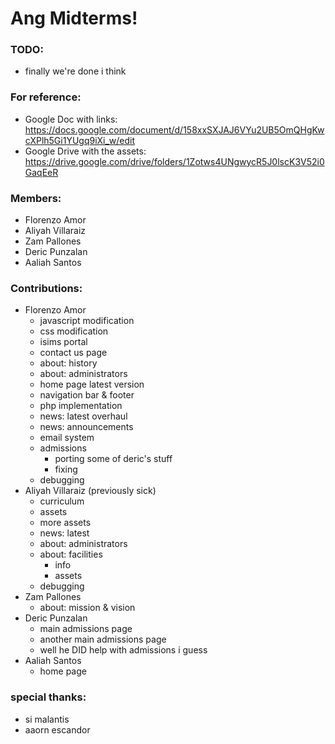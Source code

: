 # Ang Midterms!

### TODO:
- finally we're done i think

### For reference:
- Google Doc with links: https://docs.google.com/document/d/158xxSXJAJ6VYu2UB5OmQHgKwcXPlh5Gi1YUgq9iXi_w/edit
- Google Drive with the assets: https://drive.google.com/drive/folders/1Zotws4UNgwycR5J0lscK3V52i0GaqEeR

### Members:
- Florenzo Amor
- Aliyah Villaraiz
- Zam Pallones
- Deric Punzalan
- Aaliah Santos

### Contributions:
- Florenzo Amor
  - javascript modification
  - css modification
  - isims portal
  - contact us page
  - about: history
  - about: administrators
  - home page latest version
  - navigation bar & footer
  - php implementation
  - news: latest overhaul
  - news: announcements
  - email system
  - admissions
    - porting some of deric's stuff
    - fixing
  - debugging
- Aliyah Villaraiz (previously sick)
  - curriculum
  - assets
  - more assets
  - news: latest
  - about: administrators
  - about: facilities
    - info
    - assets
  - debugging
- Zam Pallones
  - about: mission & vision
- Deric Punzalan
  - main admissions page
  - another main admissions page
  - well he DID help with admissions i guess
- Aaliah Santos
  - home page
  
 
### special thanks:
- si malantis
- aaorn escandor
